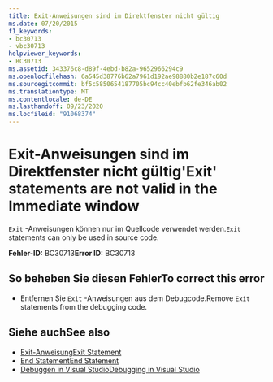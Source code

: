 ```yaml
---
title: Exit-Anweisungen sind im Direktfenster nicht gültig
ms.date: 07/20/2015
f1_keywords:
- bc30713
- vbc30713
helpviewer_keywords:
- BC30713
ms.assetid: 343376c8-d89f-4ebd-b82a-9652966294c9
ms.openlocfilehash: 6a545d38776b62a7961d192ae98880b2e187c60d
ms.sourcegitcommit: bf5c5850654187705bc94cc40ebfb62fe346ab02
ms.translationtype: MT
ms.contentlocale: de-DE
ms.lasthandoff: 09/23/2020
ms.locfileid: "91068374"
---
```

# <a name="exit-statements-are-not-valid-in-the-immediate-window"></a><span data-ttu-id="17e61-102">Exit-Anweisungen sind im Direktfenster nicht gültig</span><span class="sxs-lookup"><span data-stu-id="17e61-102">'Exit' statements are not valid in the Immediate window</span></span>

<span data-ttu-id="17e61-103">`Exit` -Anweisungen können nur im Quellcode verwendet werden.</span><span class="sxs-lookup"><span data-stu-id="17e61-103">`Exit` statements can only be used in source code.</span></span>  
  
 <span data-ttu-id="17e61-104">**Fehler-ID:** BC30713</span><span class="sxs-lookup"><span data-stu-id="17e61-104">**Error ID:** BC30713</span></span>  
  
## <a name="to-correct-this-error"></a><span data-ttu-id="17e61-105">So beheben Sie diesen Fehler</span><span class="sxs-lookup"><span data-stu-id="17e61-105">To correct this error</span></span>  
  
- <span data-ttu-id="17e61-106">Entfernen Sie `Exit` -Anweisungen aus dem Debugcode.</span><span class="sxs-lookup"><span data-stu-id="17e61-106">Remove `Exit` statements from the debugging code.</span></span>  
  
## <a name="see-also"></a><span data-ttu-id="17e61-107">Siehe auch</span><span class="sxs-lookup"><span data-stu-id="17e61-107">See also</span></span>

- [<span data-ttu-id="17e61-108">Exit-Anweisung</span><span class="sxs-lookup"><span data-stu-id="17e61-108">Exit Statement</span></span>](../language-reference/statements/exit-statement.md)
- [<span data-ttu-id="17e61-109">End Statement</span><span class="sxs-lookup"><span data-stu-id="17e61-109">End Statement</span></span>](../language-reference/statements/end-statement.md)
- [<span data-ttu-id="17e61-110">Debuggen in Visual Studio</span><span class="sxs-lookup"><span data-stu-id="17e61-110">Debugging in Visual Studio</span></span>](/visualstudio/debugger/debugger-feature-tour)

